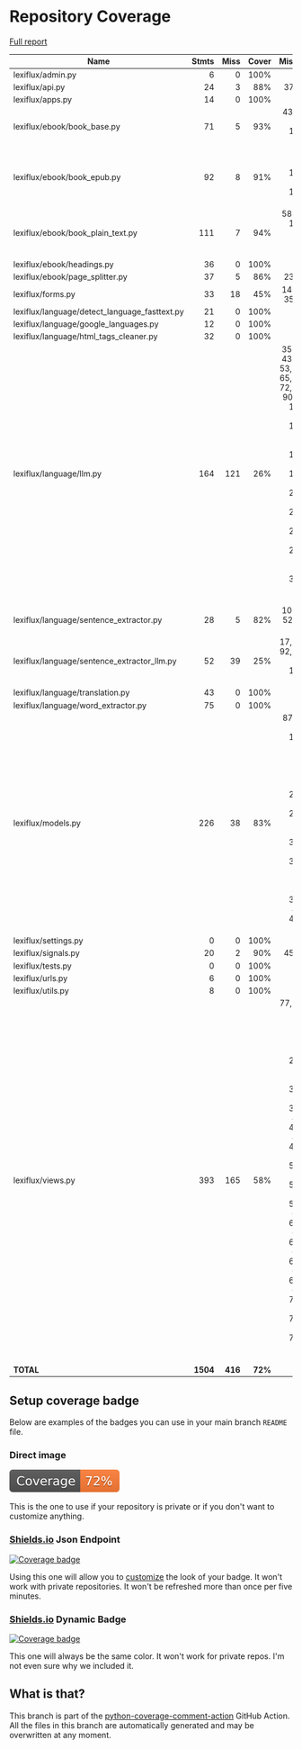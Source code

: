 # Repository Coverage

[Full report](https://htmlpreview.github.io/?https://github.com/andgineer/lexiflux/blob/python-coverage-comment-action-data/htmlcov/index.html)

| Name                                            |    Stmts |     Miss |   Cover |   Missing |
|------------------------------------------------ | -------: | -------: | ------: | --------: |
| lexiflux/admin.py                               |        6 |        0 |    100% |           |
| lexiflux/api.py                                 |       24 |        3 |     88% |     37-39 |
| lexiflux/apps.py                                |       14 |        0 |    100% |           |
| lexiflux/ebook/book\_base.py                    |       71 |        5 |     93% |43, 50, 91, 130-131 |
| lexiflux/ebook/book\_epub.py                    |       92 |        8 |     91% |94, 111, 114-116, 176-178 |
| lexiflux/ebook/book\_plain\_text.py             |      111 |        7 |     94% |58-59, 112-114, 135, 182 |
| lexiflux/ebook/headings.py                      |       36 |        0 |    100% |           |
| lexiflux/ebook/page\_splitter.py                |       37 |        5 |     86% |     23-29 |
| lexiflux/forms.py                               |       33 |       18 |     45% |14-18, 35-51 |
| lexiflux/language/detect\_language\_fasttext.py |       21 |        0 |    100% |           |
| lexiflux/language/google\_languages.py          |       12 |        0 |    100% |           |
| lexiflux/language/html\_tags\_cleaner.py        |       32 |        0 |    100% |           |
| lexiflux/language/llm.py                        |      164 |      121 |     26% |35-38, 43-48, 53, 63-65, 70-72, 85-90, 97, 107-114, 117-119, 123, 126-128, 184-189, 201-221, 224-239, 256-269, 297-338, 350, 353-397, 400 |
| lexiflux/language/sentence\_extractor.py        |       28 |        5 |     82% |10-13, 52, 63, 79 |
| lexiflux/language/sentence\_extractor\_llm.py   |       52 |       39 |     25% |17, 48-92, 97-128, 133-167 |
| lexiflux/language/translation.py                |       43 |        0 |    100% |           |
| lexiflux/language/word\_extractor.py            |       75 |        0 |    100% |           |
| lexiflux/models.py                              |      226 |       38 |     83% |87, 97, 136, 145-146, 163, 174, 196, 241, 262-270, 273-280, 302, 304-305, 307-308, 311, 352, 393-404, 459-471 |
| lexiflux/settings.py                            |        0 |        0 |    100% |           |
| lexiflux/signals.py                             |       20 |        2 |     90% |     45-46 |
| lexiflux/tests.py                               |        0 |        0 |    100% |           |
| lexiflux/urls.py                                |        6 |        0 |    100% |           |
| lexiflux/utils.py                               |        8 |        0 |    100% |           |
| lexiflux/views.py                               |      393 |      165 |     58% |77, 84-89, 124, 143, 155, 237, 268-279, 292, 308-346, 392-408, 459-485, 492-507, 514-537, 549-587, 592-610, 619-647, 654-668, 674-676, 689-694, 701-704, 711-730, 765-766, 792 |
|                                       **TOTAL** | **1504** |  **416** | **72%** |           |


## Setup coverage badge

Below are examples of the badges you can use in your main branch `README` file.

### Direct image

[![Coverage badge](https://raw.githubusercontent.com/andgineer/lexiflux/python-coverage-comment-action-data/badge.svg)](https://htmlpreview.github.io/?https://github.com/andgineer/lexiflux/blob/python-coverage-comment-action-data/htmlcov/index.html)

This is the one to use if your repository is private or if you don't want to customize anything.

### [Shields.io](https://shields.io) Json Endpoint

[![Coverage badge](https://img.shields.io/endpoint?url=https://raw.githubusercontent.com/andgineer/lexiflux/python-coverage-comment-action-data/endpoint.json)](https://htmlpreview.github.io/?https://github.com/andgineer/lexiflux/blob/python-coverage-comment-action-data/htmlcov/index.html)

Using this one will allow you to [customize](https://shields.io/endpoint) the look of your badge.
It won't work with private repositories. It won't be refreshed more than once per five minutes.

### [Shields.io](https://shields.io) Dynamic Badge

[![Coverage badge](https://img.shields.io/badge/dynamic/json?color=brightgreen&label=coverage&query=%24.message&url=https%3A%2F%2Fraw.githubusercontent.com%2Fandgineer%2Flexiflux%2Fpython-coverage-comment-action-data%2Fendpoint.json)](https://htmlpreview.github.io/?https://github.com/andgineer/lexiflux/blob/python-coverage-comment-action-data/htmlcov/index.html)

This one will always be the same color. It won't work for private repos. I'm not even sure why we included it.

## What is that?

This branch is part of the
[python-coverage-comment-action](https://github.com/marketplace/actions/python-coverage-comment)
GitHub Action. All the files in this branch are automatically generated and may be
overwritten at any moment.